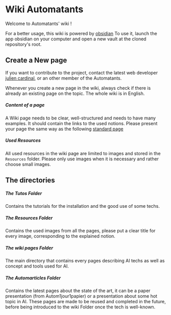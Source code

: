 # Wiki Automatants

Welcome to Automatants' wiki !

For a better usage, this wiki is powered by [obsidian](https://obsidian.md)
To use it, launch the app obsidian on your computer and open a new vault at the cloned repository's root.

## Create a New page

If you want to contribute to the project, contact the latest web developer [julien cardinal](mailto:julien.cardinal@student-cs.fr), or an other member of the Automatants.

Whenever you create a new page in the wiki, always check if there is already an existing page on the topic. The whole wiki is in English.

##### Content of a page

A Wiki page needs to be clear, well-structured and needs to have many examples. It should contain the links to the used notions.
Please present your page the same way as the following [standard page](Page_Type)

##### Used Resources

All used resources in the wiki page are limited to images and stored in the `Resources` folder. Please only use images when it is necessary and rather choose small images.

## The directories

##### The Tutos Folder

Contains the tutorials for the installation and the good use of some techs.

##### The Resources Folder

Contains the used images from all the pages, please put a clear title for every image, corresponding to the explained notion.

##### The wiki pages Folder

The main directory that contains every pages describing AI techs as well as concept and tools used for AI.

##### The Automarticles Folder

Contains the latest pages about the state of the art, it can be a paper presentation (from Autom1jour1papier) or a presentation about some hot topic in AI.
These pages are made to be reused and completed in the future, before being introduced to the wiki Folder once the tech is well-known.
